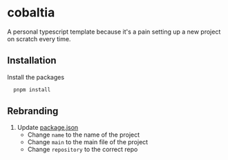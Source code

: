 # cobaltia

A personal typescript template because it's a pain setting up a new project on scratch every time.

## Installation

Install the packages

```bash
  pnpm install
```

## Rebranding

1. Update [package.json](package.json)
    - Change `name` to the name of the project
    - Change `main` to the main file of the project
    - Change `repository` to the correct repo
